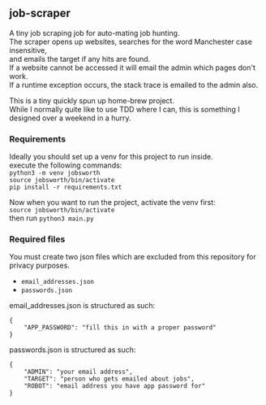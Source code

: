 ## job-scraper
A tiny job scraping job for auto-mating job hunting.  
The scraper opens up websites, searches for the word Manchester case insensitive,  
and emails the target if any hits are found.  
If a website cannot be accessed it will email the admin which pages don't work.  
If a runtime exception occurs, the stack trace is emailed to the admin also.  

This is a tiny quickly spun up home-brew project.  
While I normally quite like to use TDD where I can, this is something I designed over a weekend in a hurry.


### Requirements
Ideally you should set up a venv for this project to run inside.  
execute the following commands:  
`python3 -m venv jobsworth`  
`source jobsworth/bin/activate`  
`pip install -r requirements.txt`  

Now when you want to run the project, activate the venv first:  
`source jobsworth/bin/activate`  
then run
`python3 main.py`


### Required files
You must create two json files which are excluded from this repository for privacy purposes.
* `email_addresses.json`
* `passwords.json`

email_addresses.json is structured as such:  
```
{  
    "APP_PASSWORD": "fill this in with a proper password"  
}  
```

passwords.json is structured as such:  
```
{  
    "ADMIN": "your email address",  
    "TARGET": "person who gets emailed about jobs",  
    "ROBOT": "email address you have app password for"  
}  
```

